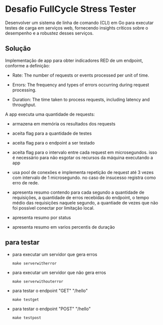 # Desafio FullCycle Stress Tester

Desenvolver um sistema de linha de comando (CLI) em Go para executar testes de carga em serviços web, fornecendo insights críticos sobre o desempenho e a robustez desses serviços.

## Solução

Implementação de app para obter indicadores RED de um endpoint, conforme a definição:

- Rate: The number of requests or events processed per unit of time.

- Errors: The frequency and types of errors occurring during request processing.

- Duration: The time taken to process requests, including latency and throughput.

A app executa uma quantidade de requests:

- armazena em memória os resultados dos requests

- aceita flag para a quantidade de testes

- aceita flag para o endpoint a ser testado

- aceita flag para o intervalo entre cada request em microsegundos. isso é necessário para não esgotar os recursos da máquina executando a app

- usa pool de conexões e implementa repetição de request até 3 vezes com intervalo de 1 microsegundo. no caso de insucesso registra como erro de rede.

- apresenta resumo contendo para cada segundo a quantidade de requisições, a quantidade de erros recebidas do endpoint, o tempo médio das requisições naquele segundo, a quantiade de vezes que não foi possível conectar por limitação local.

- apresenta resumo por status

- apresenta resumo em varios percentis de duração

## para testar

- para executar um servidor que gera erros

    `make serverwitherror`

- para executar um servidor que não gera erros

    `make serverwithouterror`

- para testar o endpoint "GET" "/hello"

    `make testget`

- para testar o endpoint "POST" "/hello"

    `make testpost`

